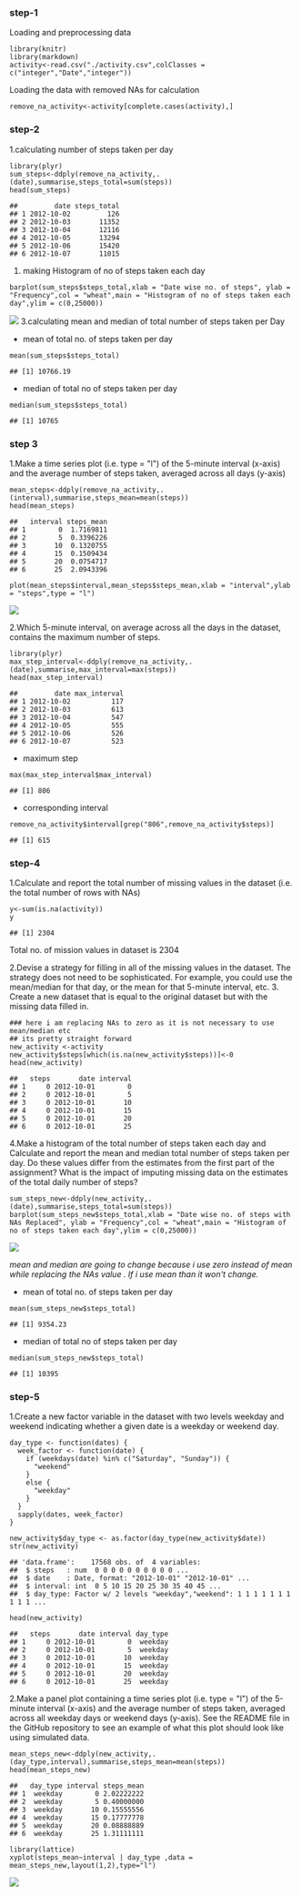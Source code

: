 ### step-1

Loading and preprocessing data

    library(knitr)
    library(markdown)
    activity<-read.csv("./activity.csv",colClasses = c("integer","Date","integer"))

Loading the data with removed NAs for calculation

    remove_na_activity<-activity[complete.cases(activity),]

### step-2

1.calculating number of steps taken per day

    library(plyr)
    sum_steps<-ddply(remove_na_activity,.(date),summarise,steps_total=sum(steps))
    head(sum_steps)

    ##         date steps_total
    ## 1 2012-10-02         126
    ## 2 2012-10-03       11352
    ## 3 2012-10-04       12116
    ## 4 2012-10-05       13294
    ## 5 2012-10-06       15420
    ## 6 2012-10-07       11015

1.  making Histogram of no of steps taken each day

<!-- -->

    barplot(sum_steps$steps_total,xlab = "Date wise no. of steps", ylab = "Frequency",col = "wheat",main = "Histogram of no of steps taken each day",ylim = c(0,25000))

![](PA1_template_files/figure-markdown_strict/unnamed-chunk-4-1.png)
3.calculating mean and median of total number of steps taken per Day

-   mean of total no. of steps taken per day

<!-- -->

    mean(sum_steps$steps_total)

    ## [1] 10766.19

-   median of total no of steps taken per day

<!-- -->

    median(sum_steps$steps_total)

    ## [1] 10765

### step 3

1.Make a time series plot (i.e. type = "l") of the 5-minute interval
(x-axis) and the average number of steps taken, averaged across all days
(y-axis)

    mean_steps<-ddply(remove_na_activity,.(interval),summarise,steps_mean=mean(steps))
    head(mean_steps)

    ##   interval steps_mean
    ## 1        0  1.7169811
    ## 2        5  0.3396226
    ## 3       10  0.1320755
    ## 4       15  0.1509434
    ## 5       20  0.0754717
    ## 6       25  2.0943396

    plot(mean_steps$interval,mean_steps$steps_mean,xlab = "interval",ylab = "steps",type = "l")

![](PA1_template_files/figure-markdown_strict/unnamed-chunk-7-1.png)

2.Which 5-minute interval, on average across all the days in the
dataset, contains the maximum number of steps.

    library(plyr)
    max_step_interval<-ddply(remove_na_activity,.(date),summarise,max_interval=max(steps))
    head(max_step_interval)

    ##         date max_interval
    ## 1 2012-10-02          117
    ## 2 2012-10-03          613
    ## 3 2012-10-04          547
    ## 4 2012-10-05          555
    ## 5 2012-10-06          526
    ## 6 2012-10-07          523

-   maximum step

<!-- -->

    max(max_step_interval$max_interval)

    ## [1] 806

-   corresponding interval

<!-- -->

    remove_na_activity$interval[grep("806",remove_na_activity$steps)]

    ## [1] 615

### step-4

1.Calculate and report the total number of missing values in the dataset
(i.e. the total number of rows with NAs)

    y<-sum(is.na(activity))
    y

    ## [1] 2304

Total no. of mission values in dataset is 2304

2.Devise a strategy for filling in all of the missing values in the
dataset. The strategy does not need to be sophisticated. For example,
you could use the mean/median for that day, or the mean for that
5-minute interval, etc. 3. Create a new dataset that is equal to the
original dataset but with the missing data filled in.

    ### here i am replacing NAs to zero as it is not necessary to use mean/median etc
    ## its pretty straight forward
    new_activity <-activity 
    new_activity$steps[which(is.na(new_activity$steps))]<-0
    head(new_activity)

    ##   steps       date interval
    ## 1     0 2012-10-01        0
    ## 2     0 2012-10-01        5
    ## 3     0 2012-10-01       10
    ## 4     0 2012-10-01       15
    ## 5     0 2012-10-01       20
    ## 6     0 2012-10-01       25

4.Make a histogram of the total number of steps taken each day and
Calculate and report the mean and median total number of steps taken per
day. Do these values differ from the estimates from the first part of
the assignment? What is the impact of imputing missing data on the
estimates of the total daily number of steps?

    sum_steps_new<-ddply(new_activity,.(date),summarise,steps_total=sum(steps))
    barplot(sum_steps_new$steps_total,xlab = "Date wise no. of steps with NAs Replaced", ylab = "Frequency",col = "wheat",main = "Histogram of no of steps taken each day",ylim = c(0,25000))

![](PA1_template_files/figure-markdown_strict/unnamed-chunk-13-1.png)

*mean and median are going to change because i use zero instead of mean
while replacing the NAs value . If i use mean than it won't change.*

-   mean of total no. of steps taken per day

<!-- -->

    mean(sum_steps_new$steps_total)

    ## [1] 9354.23

-   median of total no of steps taken per day

<!-- -->

    median(sum_steps_new$steps_total)

    ## [1] 10395

### step-5

1.Create a new factor variable in the dataset with two levels weekday
and weekend indicating whether a given date is a weekday or weekend day.

    day_type <- function(dates) {
      week_factor <- function(date) {
        if (weekdays(date) %in% c("Saturday", "Sunday")) {
          "weekend"
        }
        else {
          "weekday"
        }
      }
      sapply(dates, week_factor)
    }

    new_activity$day_type <- as.factor(day_type(new_activity$date))
    str(new_activity)

    ## 'data.frame':    17568 obs. of  4 variables:
    ##  $ steps   : num  0 0 0 0 0 0 0 0 0 0 ...
    ##  $ date    : Date, format: "2012-10-01" "2012-10-01" ...
    ##  $ interval: int  0 5 10 15 20 25 30 35 40 45 ...
    ##  $ day_type: Factor w/ 2 levels "weekday","weekend": 1 1 1 1 1 1 1 1 1 1 ...

    head(new_activity)

    ##   steps       date interval day_type
    ## 1     0 2012-10-01        0  weekday
    ## 2     0 2012-10-01        5  weekday
    ## 3     0 2012-10-01       10  weekday
    ## 4     0 2012-10-01       15  weekday
    ## 5     0 2012-10-01       20  weekday
    ## 6     0 2012-10-01       25  weekday

2.Make a panel plot containing a time series plot (i.e. type = "l") of
the 5-minute interval (x-axis) and the average number of steps taken,
averaged across all weekday days or weekend days (y-axis). See the
README file in the GitHub repository to see an example of what this plot
should look like using simulated data.

    mean_steps_new<-ddply(new_activity,.(day_type,interval),summarise,steps_mean=mean(steps))
    head(mean_steps_new)

    ##   day_type interval steps_mean
    ## 1  weekday        0 2.02222222
    ## 2  weekday        5 0.40000000
    ## 3  weekday       10 0.15555556
    ## 4  weekday       15 0.17777778
    ## 5  weekday       20 0.08888889
    ## 6  weekday       25 1.31111111

    library(lattice)
    xyplot(steps_mean~interval | day_type ,data = mean_steps_new,layout(1,2),type="l")

![](PA1_template_files/figure-markdown_strict/unnamed-chunk-17-1.png)
